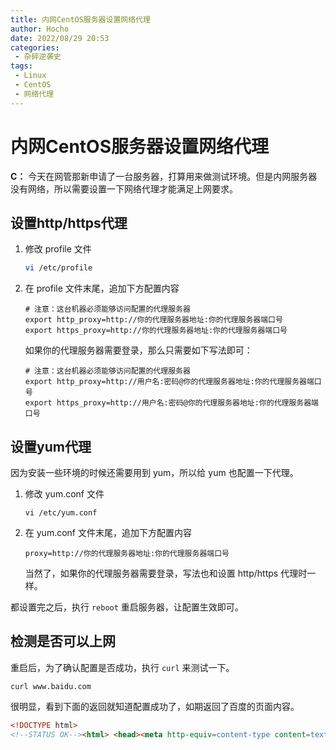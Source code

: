 ```yaml
---
title: 内网CentOS服务器设置网络代理
author: Hocho
date: 2022/08/29 20:53
categories:
 - 杂碎逆袭史
tags:
 - Linux
 - CentOS
 - 网络代理
---
```


# 内网CentOS服务器设置网络代理

**C：** 今天在网管那新申请了一台服务器，打算用来做测试环境。但是内网服务器没有网络，所以需要设置一下网络代理才能满足上网要求。

<!-- more -->

## 设置http/https代理

1. 修改 profile 文件

   ```sh
   vi /etc/profile
   ```

2. 在 profile 文件末尾，追加下方配置内容

   ```shell
   # 注意：这台机器必须能够访问配置的代理服务器
   export http_proxy=http://你的代理服务器地址:你的代理服务器端口号
   export https_proxy=http://你的代理服务器地址:你的代理服务器端口号
   ```
   
   如果你的代理服务器需要登录，那么只需要如下写法即可：
   
   ```shell
   # 注意：这台机器必须能够访问配置的代理服务器
   export http_proxy=http://用户名:密码@你的代理服务器地址:你的代理服务器端口号
   export https_proxy=http://用户名:密码@你的代理服务器地址:你的代理服务器端口号
   ```


## 设置yum代理

因为安装一些环境的时候还需要用到 yum，所以给 yum 也配置一下代理。

1. 修改 yum.conf 文件

   ```shell
   vi /etc/yum.conf
   ```

2. 在 yum.conf 文件末尾，追加下方配置内容

   ```shell
   proxy=http://你的代理服务器地址:你的代理服务器端口号
   ```

   当然了，如果你的代理服务器需要登录，写法也和设置 http/https 代理时一样。

都设置完之后，执行 `reboot` 重启服务器，让配置生效即可。

## 检测是否可以上网

重启后，为了确认配置是否成功，执行 `curl` 来测试一下。

```shell
curl www.baidu.com
```

很明显，看到下面的返回就知道配置成功了，如期返回了百度的页面内容。

```html
<!DOCTYPE html>
<!--STATUS OK--><html> <head><meta http-equiv=content-type content=text/html;charset=utf-8><meta http-equiv=X-UA-Compatible content=IE=Edge><meta content=always name=referrer><link rel=stylesheet type=text/css href=http://s1.bdstatic.com/r/www/cache/bdorz/baidu.min.css><title>百度一下，你就知道</title></head> <body link=#0000cc> <div id=wrapper> <div id=head> <div class=head_wrapper> <div class=s_form> <div class=s_form_wrapper> <div id=lg> <img hidefocus=true src=//www.baidu.com/img/bd_logo1.png width=270 height=129> </div> <form id=form name=f action=//www.baidu.com/s class=fm> <input type=hidden name=bdorz_come value=1> <input type=hidden name=ie value=utf-8> <input type=hidden name=f value=8> <input type=hidden name=rsv_bp value=1> <input type=hidden name=rsv_idx value=1> <input type=hidden name=tn value=baidu><span class="bg s_ipt_wr"><input id=kw name=wd class=s_ipt value maxlength=255 autocomplete=off autofocus></span><span class="bg s_btn_wr"><input type=submit id=su value=百度一下 class="bg s_btn"></span> </form> </div> </div> <div id=u1> <a href=http://news.baidu.com name=tj_trnews class=mnav>新闻</a> <a href=http://www.hao123.com name=tj_trhao123 class=mnav>hao123</a> <a href=http://map.baidu.com name=tj_trmap class=mnav>地图</a> <a href=http://v.baidu.com name=tj_trvideo class=mnav>视频</a> <a href=http://tieba.baidu.com name=tj_trtieba class=mnav>贴吧</a> <noscript> <a href=http://www.baidu.com/bdorz/login.gif?login&amp;tpl=mn&amp;u=http%3A%2F%2Fwww.baidu.com%2f%3fbdorz_come%3d1 name=tj_login class=lb>登录</a> </noscript> <script>document.write('<a href="http://www.baidu.com/bdorz/login.gif?login&tpl=mn&u='+ encodeURIComponent(window.location.href+ (window.location.search === "" ? "?" : "&")+ "bdorz_come=1")+ '" name="tj_login" class="lb">登录</a>');</script> <a href=//www.baidu.com/more/ name=tj_briicon class=bri style="display: block;">更多产品</a> </div> </div> </div> <div id=ftCon> <div id=ftConw> <p id=lh> <a href=http://home.baidu.com>关于百度</a> <a href=http://ir.baidu.com>About Baidu</a> </p> <p id=cp>&copy;2017&nbsp;Baidu&nbsp;<a href=http://www.baidu.com/duty/>使用百度前必读</a>&nbsp; <a href=http://jianyi.baidu.com/ class=cp-feedback>意见反馈</a>&nbsp;京ICP证030173号&nbsp; <img src=//www.baidu.com/img/gs.gif> </p> </div> </div> </div> </body> </html>
```

